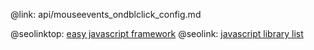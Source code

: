 @link: api/mouseevents_ondblclick_config.md

@seolinktop: [easy javascript framework](https://webix.com)
@seolink: [javascript library list](https://webix.com/widget/list/)